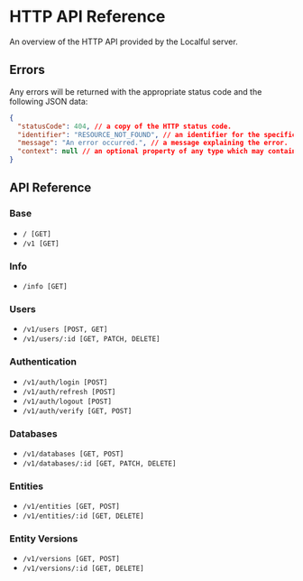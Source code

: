 # HTTP API Reference
An overview of the HTTP API provided by the Localful server.

## Errors
Any errors will be returned with the appropriate status code and the following JSON data:

```json
{
  "statusCode": 404, // a copy of the HTTP status code.
  "identifier": "RESOURCE_NOT_FOUND", // an identifier for the specific error.
  "message": "An error occurred.", // a message explaining the error.
  "context": null // an optional property of any type which may contain extra information about why the error occured.
}
```

## API Reference

### Base
- `/ [GET]`
- `/v1 [GET]`

### Info
- `/info [GET]`

### Users
- `/v1/users [POST, GET]`
- `/v1/users/:id [GET, PATCH, DELETE]`

### Authentication
- `/v1/auth/login [POST]`
- `/v1/auth/refresh [POST]`
- `/v1/auth/logout [POST]`
- `/v1/auth/verify [GET, POST]`

### Databases
- `/v1/databases [GET, POST]`
- `/v1/databases/:id [GET, PATCH, DELETE]`

### Entities
- `/v1/entities [GET, POST]`
- `/v1/entities/:id [GET, DELETE]`

### Entity Versions
- `/v1/versions [GET, POST]`
- `/v1/versions/:id [GET, DELETE]`

